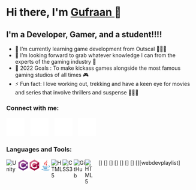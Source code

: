 # Hi there, I'm  <a href="https://www.linkedin.com/in/gufraan-ansari-30448b196/" target="_blank"> Gufraan </a>👋

## I'm a Developer, Gamer, and a student!!!!

- 🌱 I’m currently learning game development from Outscal 🧑🏻‍💻
- 👯 I’m looking forward to grab whatever knowledge I can from the experts of the gaming industry 📑
- 🥅 2022 Goals : To make kickass games alongside the most famous gaming studios of all times 🎮
- ⚡ Fun fact: I love working out, trekking and have a keen eye for movies and series that involve thrillers and suspense 🧗🏻‍♂️

### Connect with me:

[![website](./img/globe-dark.svg)](https://ansarigufraan0.wixsite.com/website)
&nbsp;&nbsp;
[![website](./img/twitter-dark.svg)](https://twitter.com/GufraanAnsari_)
&nbsp;&nbsp;
[![website](./img/linkedin-dark.svg)](https://www.linkedin.com/in/gufraan-ansari-30448b196/)
&nbsp;&nbsp;
[![website](./img/instagram-dark.svg)](https://www.instagram.com/its_gufraan_not_gurfaan/)


### Languages and Tools:

[<img align="left" alt="Unity" width="30px" src="https://www.vectorlogo.zone/logos/unity3d/unity3d-icon.svg"/>]
[<img align="left" alt="CSharp" width="30px" src="https://raw.githubusercontent.com/devicons/devicon/master/icons/csharp/csharp-original.svg"/>]
[<img align="left" alt="CPP" width="30px" src="https://raw.githubusercontent.com/devicons/devicon/master/icons/cplusplus/cplusplus-original.svg"/>]
[<img align="left" alt="JAVA" width="30px" src="https://raw.githubusercontent.com/devicons/devicon/master/icons/java/java-original.svg"/>]
[<img align="left" alt="HTML5" width="30px" src="https://cdn.jsdelivr.net/gh/devicons/devicon/icons/html5/html5-original.svg"/>]
[<img align="left" alt="CSS3" width="30px" src="https://cdn.jsdelivr.net/gh/devicons/devicon/icons/css3/css3-original.svg"/>]
[<img align="left" alt="GitHub" width="30px" src="https://user-images.githubusercontent.com/3369400/139447912-e0f43f33-6d9f-45f8-be46-2df5bbc91289.png"/>]
[<img align="left" alt="HTML5" width="26px" src="https://cdn.jsdelivr.net/gh/devicons/devicon/icons/html5/html5-original.svg" style="padding-right:10px;" />][webdevplaylist]
